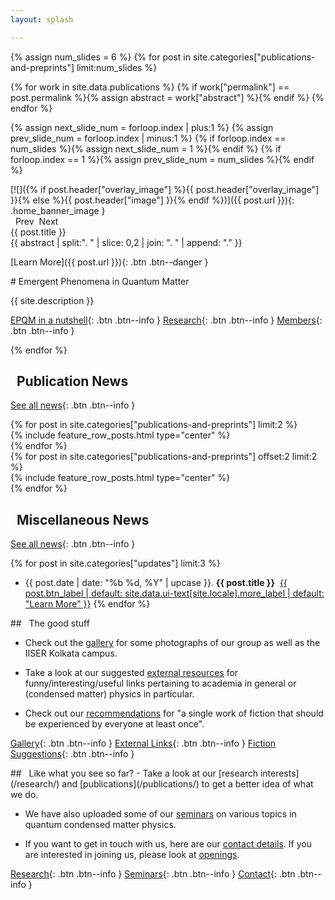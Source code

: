 ```yaml
---
layout: splash

---
```


{% assign num_slides = 6 %}
{% for post in site.categories["publications-and-preprints"] limit:num_slides %}

{% for work in site.data.publications %}
{% if work["permalink"] == post.permalink %}{% assign abstract = work["abstract"] %}{% endif %}
{% endfor %}

{% assign next_slide_num = forloop.index | plus:1 %}
{% assign prev_slide_num = forloop.index | minus:1 %}
{% if forloop.index == num_slides %}{% assign next_slide_num = 1 %}{% endif %}
{% if forloop.index == 1 %}{% assign prev_slide_num = num_slides %}{% endif %}

<div class="pub_slide fade" id="pub_slide_{{ forloop.index }}" markdown=1>
[![]({% if post.header["overlay_image"] %}{{ post.header["overlay_image"] }}{% else %}{{ post.header["image"] }}{% endif %})]({{ post.url }}){: .home_banner_image }

<div class="home__column__main" markdown=1>
<div class="home__column_skewed" markdown=1>
<span class="btn btn--success" onclick="show_highlight({{ prev_slide_num }})"><span class="fas fa-chevron-left"></span>&nbsp;&nbsp;Prev</span>&nbsp;&nbsp;<span class="btn btn--success" onclick="show_highlight({{ next_slide_num }})">Next&nbsp;&nbsp;<span class="fas fa-chevron-right"></span></span>

<div class="home__banner__title">{{ post.title }}
</div>

<div class="archive__item-excerpt" markdown=1>{{ abstract | split:". " | slice: 0,2 | join: ". " | append: "." }}
</div>

[Learn More]({{ post.url }}){: .btn .btn--danger }
</div>

<div class="home__column_skewed" markdown=1>

<div class="notice--info" markdown=1>
# Emergent Phenomena in Quantum Matter

{{ site.description }}

[EPQM in a nutshell](/about/#what-is-epqm){: .btn .btn--info }
[Research](/research/#overview-of-our-research){: .btn .btn--info }
[Members](/people){: .btn .btn--info }

</div></div></div></div>
{% endfor %}

## <i class="fas fa-bookmark" style="color: #05014a;"></i>&nbsp;&nbsp;Publication News

[See all news](/posts/#publication-and-preprint-updates){: .btn .btn--info }

<div class="home__column__main" markdown=1>
{% for post in site.categories["publications-and-preprints"] limit:2 %}
  <div class="home__column" markdown=1>
  {% include feature_row_posts.html type="center" %}
  </div>
  {% endfor %}
</div>
<div class="home__column__main" markdown=1>
  {% for post in site.categories["publications-and-preprints"] offset:2 limit:2 %}
  <div class="home__column" markdown=1>
  {% include feature_row_posts.html type="center" %}
  </div>
  {% endfor %}
</div>

## <i class="fas fa-bolt" style="color: #05014a"></i>&nbsp;&nbsp;Miscellaneous News

[See all news](/posts/#miscellaneous-news){: .btn .btn--info }

{% for post in site.categories["updates"] limit:3 %}
- {{ post.date | date: "%b %d, %Y" | upcase }}. **{{ post.title }}**&nbsp;&nbsp;<a href="{{ post.url | relative_url }}" class="btn btn--danger">{{ post.btn_label | default: site.data.ui-text[site.locale].more_label | default: "Learn More" }}</a>
{% endfor %}

<div class="home__column__main" markdown=1>
<div class="home__column" markdown=1>
## <i class="fas fa-heart" style="color: #05014a;"></i>&nbsp;&nbsp;The good stuff

- Check out the [gallery](/gallery/) for some photographs of our group as well as the IISER Kolkata campus.

- Take a look at our suggested [external resources](/external-resources/) for funny/interesting/useful links pertaining to academia in general or (condensed matter) physics in particular.

- Check out our [recommendations](/fiction-recommendations/) for "a single work of fiction that should be experienced by everyone at least once".

[Gallery](/gallery/){: .btn .btn--info }
[External Links](/external-resources/){: .btn .btn--info }
[Fiction Suggestions](/fiction-recommendations/){: .btn .btn--info }

</div>
<div class="home__column" markdown=1>
## <i class="fas fa-mug-hot" style="color: #05014a;"></i>&nbsp;&nbsp;Like what you see so far?
- Take a look at our [research interests](/research/) and [publications](/publications/) to get a better idea of what we do. 

- We have also uploaded some of our [seminars](/seminars/) on various topics in quantum condensed matter physics.

- If you want to get in touch with us, here are our [contact details](/about/#contact-details). If you are interested in joining us, please look at [openings](/about/#openings).

[Research](/research/){: .btn .btn--info }
[Seminars](/seminars/){: .btn .btn--info }
[Contact](/about/#contact-details){: .btn .btn--info }
</div>
